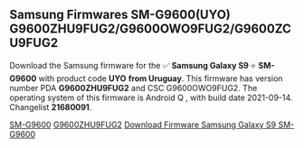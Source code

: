 <h2>Samsung Firmwares SM-G9600(UYO) G9600ZHU9FUG2/G9600OWO9FUG2/G9600ZCU9FUG2</h2>
Download the Samsung firmware for the ✅ <strong>Samsung Galaxy S9 </strong> ⭐ <strong>SM-G9600</strong> with product code <strong>UYO</strong> <strong> from Uruguay</strong>. This firmware has version number PDA <strong>G9600ZHU9FUG2</strong> and CSC G9600OWO9FUG2. The operating system of this firmware is Android Q , with build date 2021-09-14. Changelist <strong>21680091</strong>.


[SM-G9600](https://samfirm.shop/samsung/model/SM-G9600)
[G9600ZHU9FUG2](https://samfirm.shop/samsung/pda/G9600ZHU9FUG2)
[Download Firmware Samsung Galaxy S9 SM-G9600](https://samfirm.shop/samsung/firmware/456347)
